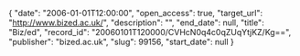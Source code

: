 {
  "date": "2006-01-01T12:00:00", 
  "open_access": true, 
  "target_url": "http://www.bized.ac.uk/", 
  "description": "", 
  "end_date": null, 
  "title": "Biz/ed", 
  "record_id": "20060101T120000/CVHcN0q4c0qZUqYtjKZ/Kg==", 
  "publisher": "bized.ac.uk", 
  "slug": 99156, 
  "start_date": null
}

